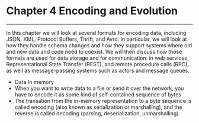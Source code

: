 # Chapter 4 Encoding and Evolution
---
In this chapter we will look at several formats for encoding data, including JSON, XML, Protocol Buffers, Thrift, and Avro. In particular, we will look at how they handle schema changes and how they support systems where old and new data and code need to coexist. We will then discuss how those formats are used for data storage and for communication: in web services, Representational State Transfer (REST), and remote procedure calls (RPC), as well as message-passing systems such as actors and message queues.

* Data In memory
* When you want to write data to a file or send it over the network, you have to encode it as some kind of self-contained sequence of bytes
* The transation from the in-memory representation to a byte sequence is called encoding (also known as serialization or marshalling), and the reverse is called decoding (parsing, deserialization, unmarshalling) 
